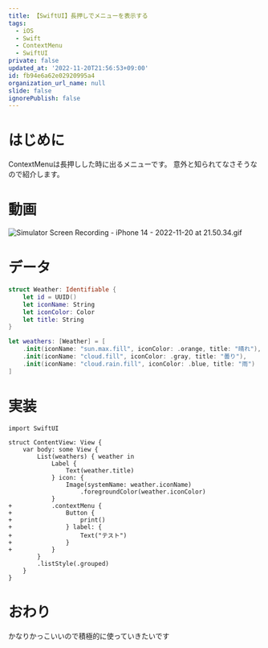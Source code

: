 ```yaml
---
title: 【SwiftUI】長押しでメニューを表示する
tags:
  - iOS
  - Swift
  - ContextMenu
  - SwiftUI
private: false
updated_at: '2022-11-20T21:56:53+09:00'
id: fb94e6a62e02920995a4
organization_url_name: null
slide: false
ignorePublish: false
---
```

# はじめに
ContextMenuは長押しした時に出るメニューです。
意外と知られてなさそうなので紹介します。

# 動画
![Simulator Screen Recording - iPhone 14 - 2022-11-20 at 21.50.34.gif](https://qiita-image-store.s3.ap-northeast-1.amazonaws.com/0/1745371/0aef788c-d1f4-ea34-f032-aca52b1219cd.gif)

# データ
```swift
struct Weather: Identifiable {
    let id = UUID()
    let iconName: String
    let iconColor: Color
    let title: String
}

let weathers: [Weather] = [
    .init(iconName: "sun.max.fill", iconColor: .orange, title: "晴れ"),
    .init(iconName: "cloud.fill", iconColor: .gray, title: "曇り"),
    .init(iconName: "cloud.rain.fill", iconColor: .blue, title: "雨")
]
```

# 実装
```diff_swift
import SwiftUI

struct ContentView: View {
    var body: some View {
        List(weathers) { weather in
            Label {
                Text(weather.title)
            } icon: {
                Image(systemName: weather.iconName)
                    .foregroundColor(weather.iconColor)
            }
+           .contextMenu {
+               Button {
+                   print()
+               } label: {
+                   Text("テスト")
+               }
+           }
        }
        .listStyle(.grouped)
    }
}
```

# おわり
かなりかっこいいので積極的に使っていきたいです
